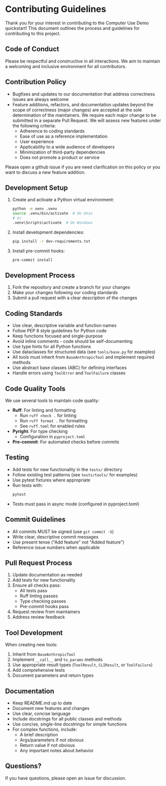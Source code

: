 # Contributing Guidelines

Thank you for your interest in contributing to the Computer Use Demo quickstart! This document outlines the process and guidelines for contributing to this project.

## Code of Conduct

Please be respectful and constructive in all interactions. We aim to maintain a welcoming and inclusive environment for all contributors.

## Contribution Policy

- Bugfixes and updates to our documentation that address correctness issues are always welcome
- Feature additions, refactors, and documentation updates beyond the scope of correctness (major changes) are accepted at the sole determination of the maintainers. We require each major change to be submitted in a separate Pull Request. We will assess new features under the following criteria:
  - Adherence to coding standards
  - Ease of use as a reference implementation
  - User experience
  - Applicability to a wide audience of developers
  - Minimization of third-party dependencies
  - Does not promote a product or service

Please open a github issue if you are need clarification on this policy or you want to discuss a new feature addition.

## Development Setup

1. Create and activate a Python virtual environment:

   ```bash
   python -m venv .venv
   source .venv/bin/activate  # On Unix
   # or
   .venv\Scripts\activate  # On Windows
   ```

2. Install development dependencies:

   ```bash
   pip install -r dev-requirements.txt
   ```

3. Install pre-commit hooks:
   ```bash
   pre-commit install
   ```

## Development Process

1. Fork the repository and create a branch for your changes
2. Make your changes following our coding standards
3. Submit a pull request with a clear description of the changes

## Coding Standards

- Use clear, descriptive variable and function names
- Follow PEP 8 style guidelines for Python code
- Keep functions focused and single-purpose
- Avoid inline comments - code should be self-documenting
- Use type hints for all Python functions
- Use dataclasses for structured data (see `tools/base.py` for examples)
- All tools must inherit from `BaseAnthropicTool` and implement required methods
- Use abstract base classes (ABC) for defining interfaces
- Handle errors using `ToolError` and `ToolFailure` classes

## Code Quality Tools

We use several tools to maintain code quality:

- **Ruff**: For linting and formatting
  - Run `ruff check .` for linting
  - Run `ruff format .` for formatting
  - See `ruff.toml` for enabled rules
- **Pyright**: For type checking
  - Configuration in `pyproject.toml`
- **Pre-commit**: For automated checks before commits

## Testing

- Add tests for new functionality in the `tests/` directory
- Follow existing test patterns (see `tests/tools/` for examples)
- Use pytest fixtures where appropriate
- Run tests with:
  ```bash
  pytest
  ```
- Tests must pass in async mode (configured in pyproject.toml)

## Commit Guidelines

- All commits MUST be signed (use `git commit -S`)
- Write clear, descriptive commit messages
- Use present tense ("Add feature" not "Added feature")
- Reference issue numbers when applicable

## Pull Request Process

1. Update documentation as needed
2. Add tests for new functionality
3. Ensure all checks pass:
   - All tests pass
   - Ruff linting passes
   - Type checking passes
   - Pre-commit hooks pass
4. Request review from maintainers
5. Address review feedback

## Tool Development

When creating new tools:

1. Inherit from `BaseAnthropicTool`
2. Implement `__call__` and `to_params` methods
3. Use appropriate result types (`ToolResult`, `CLIResult`, or `ToolFailure`)
4. Add comprehensive tests
5. Document parameters and return types

## Documentation

- Keep README.md up to date
- Document new features and changes
- Use clear, concise language
- Include docstrings for all public classes and methods
- Use concise, single-line docstrings for simple functions
- For complex functions, include:
  - A brief description
  - Args/parameters if not obvious
  - Return value if not obvious
  - Any important notes about behavior

## Questions?

If you have questions, please open an issue for discussion.
